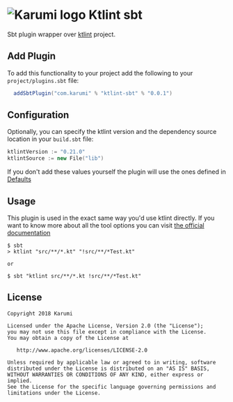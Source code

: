 # ![Karumi logo](https://cloud.githubusercontent.com/assets/858090/11626547/e5a1dc66-9ce3-11e5-908d-537e07e82090.png) Ktlint sbt 

Sbt plugin wrapper over [ktlint](https://github.com/shyiko/ktlint) project.

## Add Plugin

To add this functionality to your project add the following to your `project/plugins.sbt` file:

```scala
  addSbtPlugin("com.karumi" % "ktlint-sbt" % "0.0.1")
```

## Configuration

Optionally, you can specify the ktlint version and the dependency source location in your `build.sbt` file:

```scala
ktlintVersion := "0.21.0"
ktlintSource := new File("lib")
``` 

If you don't add these values yourself the plugin will use the ones defined in [Defaults](https://github.com/Karumi/ktlint-sbt/blob/master/src/main/scala/com/karumi/Defaults.scala)

## Usage

This plugin is used in the exact same way you'd use ktlint directly. If you want to know more about all the tool options you can visit [the official documentation](https://github.com/shyiko/ktlint#usage) 

```
$ sbt
> ktlint "src/**/*.kt" "!src/**/*Test.kt"

or 

$ sbt "ktlint src/**/*.kt !src/**/*Test.kt"
```

License
-------

    Copyright 2018 Karumi

    Licensed under the Apache License, Version 2.0 (the "License");
    you may not use this file except in compliance with the License.
    You may obtain a copy of the License at

       http://www.apache.org/licenses/LICENSE-2.0

    Unless required by applicable law or agreed to in writing, software
    distributed under the License is distributed on an "AS IS" BASIS,
    WITHOUT WARRANTIES OR CONDITIONS OF ANY KIND, either express or implied.
    See the License for the specific language governing permissions and
    limitations under the License.